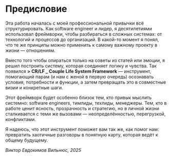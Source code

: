 # Предисловие

Эта работа началась с моей профессиональной привычки всё структурировать. Как software engineer и лидер, я десятилетиями использовал фреймворки, чтобы разбираться в сложных системах: от технологий и процессов до организаций. В какой-то момент я понял, что те же принципы можно применить к самому важному проекту в жизни — отношениям.

Вместо того чтобы опираться только на советы из статей или эмоции, я решил построить систему, которая соединяет логику и чувства. Так появился **> CR/LF _ Couple Life System Framework** — инструмент, помогающий парам (и нам с женой в первую очередь) осознавать условия, потребности и функции, а затем превращать это в совместные визии и конкретные шаги.

Этот фреймворк будет особенно близок тем, кто привык мыслить системно: software engineers, тимлиды, техлиды, менеджеры. Тем, кто в работе ценит ясность, прозрачность и стратегию, но в личной жизни сталкивается с теми же вызовами — неопределённостью, перегрузкой, конфликтами.

Я надеюсь, что этот инструмент поможет вам так же, как помог нам: превратить хаотичные разговоры в понятную карту, которая ведёт к общему будущему.

_Виктор Евдокимов_
_Вильнюс, 2025_
